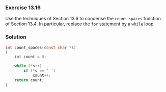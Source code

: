 ### Exercise 13.16

Use the techniques of Section 13.6 to condense the `count_spaces` function of
Section 13.4. In particular, replace the `for` statement by a `while` loop.

### Solution

```c
int count_spaces(const char *s)
{
    int count = 0;

    while (*s++)
        if (*s == ' ')
            count++;
    return count;
}
```
